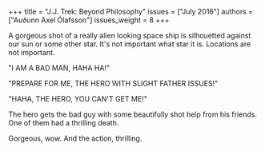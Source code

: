 +++
title = "J.J. Trek: Beyond Philosophy"
issues = ["July 2016"]
authors = ["Auðunn Axel Ólafsson"]
issues_weight = 8
+++

A gorgeous shot of a really alien looking space ship is silhouetted against our sun or some other star. It's not important what star it is. Locations are not important.

"I AM A BAD MAN, HAHA HA!"

"PREPARE FOR ME, THE HERO WITH SLIGHT FATHER ISSUES!"

"HAHA, THE HERO, YOU CAN'T GET ME!"

The hero gets the bad guy with some beautifully shot help from his friends. One of them had a thrilling death.

Gorgeous, wow. And the action, thrilling.
